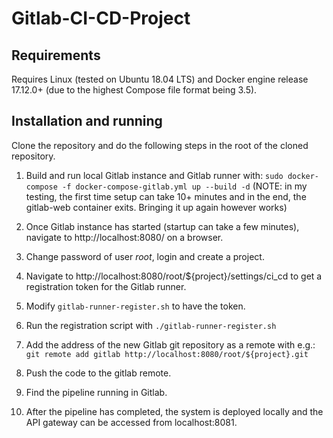# Gitlab-CI-CD-Project

## Requirements
Requires Linux (tested on Ubuntu 18.04 LTS) and Docker engine release 17.12.0+ (due to the highest Compose file format being 3.5).

## Installation and running
Clone the repository and do the following steps in the root of the cloned repository.

1. Build and run local Gitlab instance and Gitlab runner with: `sudo docker-compose -f docker-compose-gitlab.yml up --build -d`
 (NOTE: in my testing, the first time setup can take 10+ minutes and in the end, the gitlab-web container exits. Bringing it up again however works)

2. Once Gitlab instance has started (startup can take a few minutes), navigate to http://localhost:8080/ on a browser.

3. Change password of user *root*, login and create a project.

4. Navigate to http://localhost:8080/root/${project}/settings/ci_cd to get a registration token for the Gitlab runner.

5. Modify `gitlab-runner-register.sh` to have the token.

6. Run the registration script with `./gitlab-runner-register.sh`

7. Add the address of the new Gitlab git repository as a remote with e.g.: `git remote add gitlab http://localhost:8080/root/${project}.git`

8. Push the code to the gitlab remote.

9. Find the pipeline running in Gitlab.

10. After the pipeline has completed, the system is deployed locally and the API gateway can be accessed from localhost:8081.
